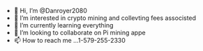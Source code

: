 - 👋 Hi, I’m @Danroyer2080
- 👀 I’m interested in crypto mining and collevting fees associsted
- 🌱 I’m currently learning everything 
- 💞️ I’m looking to collaborate on Pi mining appe
- 📫 How to reach me ...1-579-255-2330

<!---
Danroyer2080/Danroyer2080 is a ✨ special ✨ repository because its `README.md` (this file) appears on your GitHub profile.
You can click the Preview link to take a look at your changes.
--->
